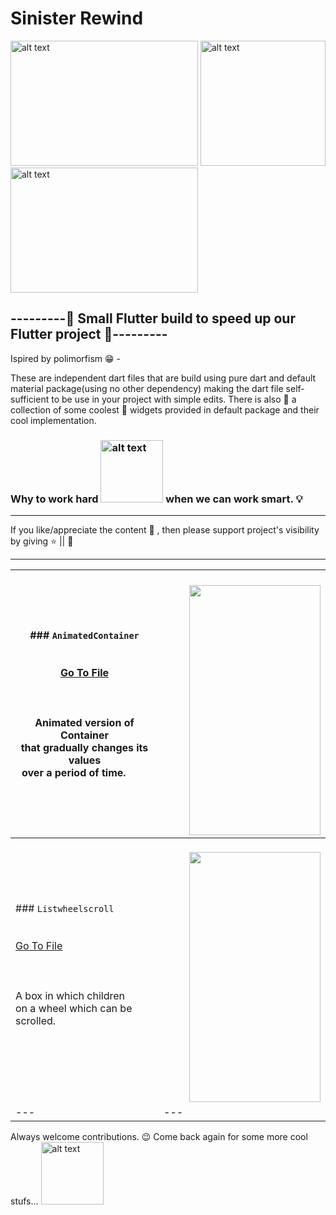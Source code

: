 # Sinister Rewind
<img src="https://github.com/ralphcoder/Parallel-Inertia/blob/master/readme%20assets/one.gif" alt="alt text" width="300ppx" height="200px">  <img src="https://github.com/ralphcoder/Parallel-Inertia/blob/master/readme%20assets/flutter%20logo.png" alt="alt text" width="200ppx" height="200px">  <img src="https://github.com/ralphcoder/Parallel-Inertia/blob/master/readme%20assets/ezgif.com-rotate.gif" alt="alt text" width="300ppx" height="200px">
## ---------🖖 Small Flutter build to speed up our Flutter project 🖖---------
Ispired by polimorfism 😁 -
 
These are independent dart files that are build using pure dart and default material package(using no other dependency) making the dart file self-sufficient to be use in your project with simple edits. There is also 🤘 a collection of some coolest 🤩 widgets provided in default package and their cool implementation.
 
 ### Why to work hard <img src="https://github.com/ralphcoder/Sinister-Rewind/blob/master/readme%20assets/ezgif.com-optimize.gif" alt="alt text" width="100ppx" height="100px"> when we can work smart. 💡
 ***
 If you like/appreciate the content 📖 , then please support project's visibility by giving  ⭐ || 👏
 ***
 
| ###   `AnimatedContainer` <br><br><br> [Go To File](https://github.com/ralphcoder/Sinister-Rewind/blob/master/dart%20files/animated_container.dart)<br><br><br><br> Animated version of Container <br> that gradually changes its values <br> over a period of time. &nbsp;  &nbsp; &nbsp; &nbsp;    |  &nbsp; &nbsp; &nbsp; &nbsp; &nbsp; &nbsp; &nbsp; <img align="right" width="210" height="400" src="https://github.com/ralphcoder/Sinister-Rewind/blob/master/readme%20assets/animated%20container.gif">|
| --- | --- |
| ###   `Listwheelscroll` <br><br><br> [Go To File](https://github.com/ralphcoder/Sinister-Rewind/blob/master/dart%20files/ListWheelScrollView.dart)<br><br><br><br> A box in which children <br>on a wheel which can be scrolled. <br> &nbsp; &nbsp; &nbsp; &nbsp;    |  &nbsp; &nbsp; &nbsp; &nbsp; &nbsp; &nbsp; &nbsp; <img align="right" width="210" height="400" src="https://github.com/ralphcoder/Sinister-Rewind/blob/master/readme%20assets/listviewscrollgif.gif">|
| --- | --- |
 
 
 
 
 Always welcome contributions. 😉
 Come back again for some more cool stufs...
<img src="https://github.com/ralphcoder/Parallel-Inertia/blob/master/readme%20assets/ezgif.com-gif-maker.gif" alt="alt text" width="100ppx" height="100px">
